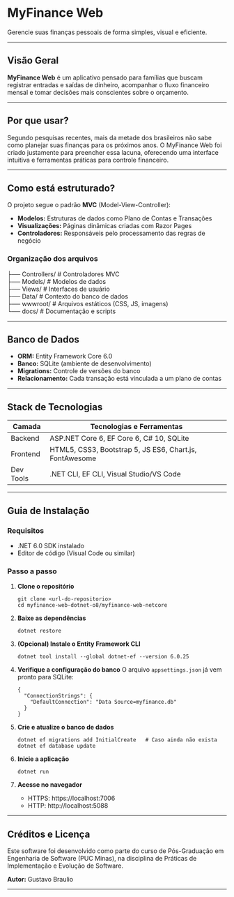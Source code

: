 # MyFinance Web

Gerencie suas finanças pessoais de forma simples, visual e eficiente.

---

## Visão Geral

**MyFinance Web** é um aplicativo pensado para famílias que buscam registrar entradas e saídas de dinheiro, acompanhar o fluxo financeiro mensal e tomar decisões mais conscientes sobre o orçamento.

---

## Por que usar?

Segundo pesquisas recentes, mais da metade dos brasileiros não sabe como planejar suas finanças para os próximos anos. O MyFinance Web foi criado justamente para preencher essa lacuna, oferecendo uma interface intuitiva e ferramentas práticas para controle financeiro.

---

## Como está estruturado?

O projeto segue o padrão **MVC** (Model-View-Controller):

- **Modelos:** Estruturas de dados como Plano de Contas e Transações
- **Visualizações:** Páginas dinâmicas criadas com Razor Pages
- **Controladores:** Responsáveis pelo processamento das regras de negócio

### Organização dos arquivos
├── Controllers/   # Controladores MVC   
├── Models/   # Modelos de dados  
├── Views/   # Interfaces de usuário  
├── Data/   # Contexto do banco de dados  
├── wwwroot/   # Arquivos estáticos (CSS, JS, imagens)  
└── docs/   # Documentação e scripts  


---

## Banco de Dados

- **ORM:** Entity Framework Core 6.0
- **Banco:** SQLite (ambiente de desenvolvimento)
- **Migrations:** Controle de versões do banco
- **Relacionamento:** Cada transação está vinculada a um plano de contas

---

## Stack de Tecnologias

| Camada        | Tecnologias e Ferramentas           |
|---------------|-------------------------------------|
| Backend       | ASP.NET Core 6, EF Core 6, C# 10, SQLite |
| Frontend      | HTML5, CSS3, Bootstrap 5, JS ES6, Chart.js, FontAwesome |
| Dev Tools     | .NET CLI, EF CLI, Visual Studio/VS Code |

---

## Guia de Instalação

### Requisitos

- .NET 6.0 SDK instalado
- Editor de código (Visual Code ou similar)

### Passo a passo

1. **Clone o repositório**
    ```
    git clone <url-do-repositorio>
    cd myfinance-web-dotnet-o8/myfinance-web-netcore
    ```

2. **Baixe as dependências**
    ```
    dotnet restore
    ```

3. **(Opcional) Instale o Entity Framework CLI**
    ```
    dotnet tool install --global dotnet-ef --version 6.0.25
    ```

4. **Verifique a configuração do banco**
    O arquivo `appsettings.json` já vem pronto para SQLite:
    ```
    {
      "ConnectionStrings": {
        "DefaultConnection": "Data Source=myfinance.db"
      }
    }
    ```

5. **Crie e atualize o banco de dados**
    ```
    dotnet ef migrations add InitialCreate   # Caso ainda não exista
    dotnet ef database update
    ```

6. **Inicie a aplicação**
    ```
    dotnet run
    ```

7. **Acesse no navegador**
    - HTTPS: https://localhost:7006
    - HTTP:  http://localhost:5088

---

## Créditos e Licença

Este software foi desenvolvido como parte do curso de Pós-Graduação em Engenharia de Software (PUC Minas), na disciplina de Práticas de Implementação e Evolução de Software.

**Autor:** Gustavo Braulio

---

